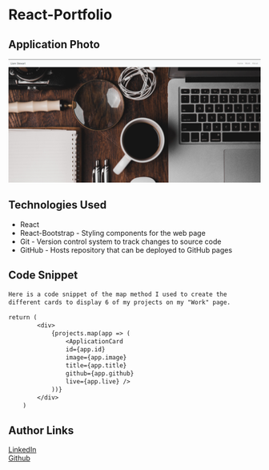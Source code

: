 # React-Portfolio


## Application Photo
![Image](./images/reactscreenshot.png)


## Technologies Used
- React 
- React-Bootstrap - Styling components for the web page
- Git - Version control system to track changes to source code
- GitHub - Hosts repository that can be deployed to GitHub pages


## Code Snippet
    Here is a code snippet of the map method I used to create the different cards to display 6 of my projects on my "Work" page.

```
return (
        <div>
            {projects.map(app => (
                <ApplicationCard
                id={app.id}
                image={app.image}
                title={app.title}
                github={app.github}
                live={app.live} />
            ))}
        </div>
    )   
```
## Author Links
[LinkedIn](https://www.linkedin.com/in/liamsctewart/)<br>
[Github](https://github.com/LiamStewart8)<br>